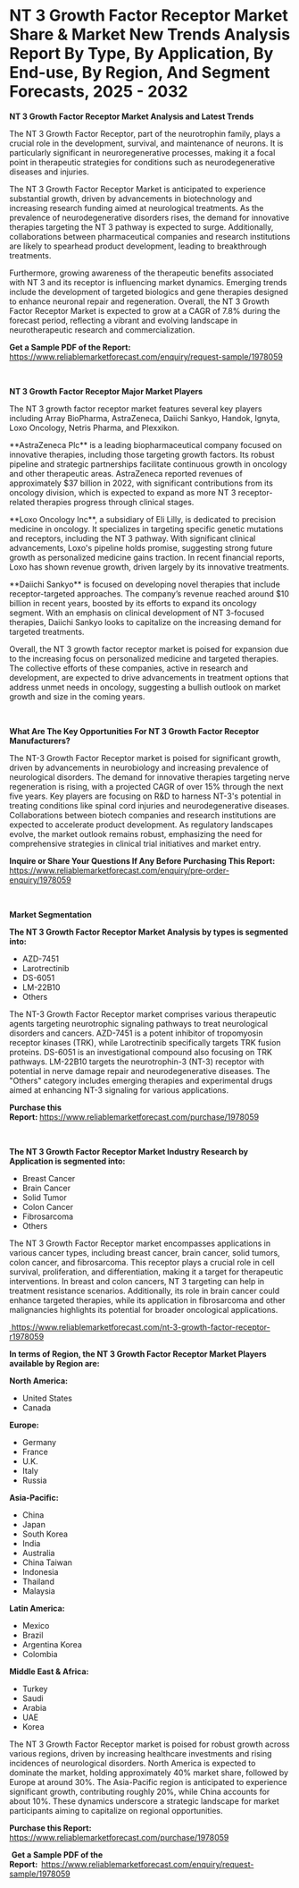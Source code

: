 <p><h1>NT 3 Growth Factor Receptor Market Share & Market New Trends Analysis Report By Type, By Application, By End-use, By Region, And Segment Forecasts, 2025 - 2032</h1></p><p><strong>NT 3 Growth Factor Receptor Market Analysis and Latest Trends</strong></p>
<p><p>The NT 3 Growth Factor Receptor, part of the neurotrophin family, plays a crucial role in the development, survival, and maintenance of neurons. It is particularly significant in neuroregenerative processes, making it a focal point in therapeutic strategies for conditions such as neurodegenerative diseases and injuries.</p><p>The NT 3 Growth Factor Receptor Market is anticipated to experience substantial growth, driven by advancements in biotechnology and increasing research funding aimed at neurological treatments. As the prevalence of neurodegenerative disorders rises, the demand for innovative therapies targeting the NT 3 pathway is expected to surge. Additionally, collaborations between pharmaceutical companies and research institutions are likely to spearhead product development, leading to breakthrough treatments.</p><p>Furthermore, growing awareness of the therapeutic benefits associated with NT 3 and its receptor is influencing market dynamics. Emerging trends include the development of targeted biologics and gene therapies designed to enhance neuronal repair and regeneration. Overall, the NT 3 Growth Factor Receptor Market is expected to grow at a CAGR of 7.8% during the forecast period, reflecting a vibrant and evolving landscape in neurotherapeutic research and commercialization.</p></p>
<p><strong>Get a Sample PDF of the Report:&nbsp;</strong> <a href="https://www.reliablemarketforecast.com/enquiry/request-sample/1978059?utm_campaign=2334&utm_medium=2&utm_source=Github&utm_content=ia&utm_term=19042025&utm_id=nt-3-growth-factor-receptor">https://www.reliablemarketforecast.com/enquiry/request-sample/1978059</a></p>
<p>&nbsp;</p>
<p><strong>NT 3 Growth Factor Receptor Major Market Players</strong></p>
<p><p>The NT 3 growth factor receptor market features several key players including Array BioPharma, AstraZeneca, Daiichi Sankyo, Handok, Ignyta, Loxo Oncology, Netris Pharma, and Plexxikon. </p><p>**AstraZeneca Plc** is a leading biopharmaceutical company focused on innovative therapies, including those targeting growth factors. Its robust pipeline and strategic partnerships facilitate continuous growth in oncology and other therapeutic areas. AstraZeneca reported revenues of approximately $37 billion in 2022, with significant contributions from its oncology division, which is expected to expand as more NT 3 receptor-related therapies progress through clinical stages.</p><p>**Loxo Oncology Inc**, a subsidiary of Eli Lilly, is dedicated to precision medicine in oncology. It specializes in targeting specific genetic mutations and receptors, including the NT 3 pathway. With significant clinical advancements, Loxo's pipeline holds promise, suggesting strong future growth as personalized medicine gains traction. In recent financial reports, Loxo has shown revenue growth, driven largely by its innovative treatments.</p><p>**Daiichi Sankyo** is focused on developing novel therapies that include receptor-targeted approaches. The company’s revenue reached around $10 billion in recent years, boosted by its efforts to expand its oncology segment. With an emphasis on clinical development of NT 3-focused therapies, Daiichi Sankyo looks to capitalize on the increasing demand for targeted treatments.</p><p>Overall, the NT 3 growth factor receptor market is poised for expansion due to the increasing focus on personalized medicine and targeted therapies. The collective efforts of these companies, active in research and development, are expected to drive advancements in treatment options that address unmet needs in oncology, suggesting a bullish outlook on market growth and size in the coming years.</p></p>
<p>&nbsp;</p>
<p><strong>What Are The Key Opportunities For NT 3 Growth Factor Receptor Manufacturers?</strong></p>
<p><p>The NT-3 Growth Factor Receptor market is poised for significant growth, driven by advancements in neurobiology and increasing prevalence of neurological disorders. The demand for innovative therapies targeting nerve regeneration is rising, with a projected CAGR of over 15% through the next five years. Key players are focusing on R&D to harness NT-3's potential in treating conditions like spinal cord injuries and neurodegenerative diseases. Collaborations between biotech companies and research institutions are expected to accelerate product development. As regulatory landscapes evolve, the market outlook remains robust, emphasizing the need for comprehensive strategies in clinical trial initiatives and market entry.</p></p>
<p><strong>Inquire or Share Your Questions If Any Before Purchasing This Report:</strong> <a href="https://www.reliablemarketforecast.com/enquiry/pre-order-enquiry/1978059?utm_campaign=2334&utm_medium=2&utm_source=Github&utm_content=ia&utm_term=19042025&utm_id=nt-3-growth-factor-receptor">https://www.reliablemarketforecast.com/enquiry/pre-order-enquiry/1978059</a></p>
<p>&nbsp;</p>
<p><strong>Market Segmentation</strong></p>
<p><strong>The NT 3 Growth Factor Receptor Market Analysis by types is segmented into:</strong></p>
<p><ul><li>AZD-7451</li><li>Larotrectinib</li><li>DS-6051</li><li>LM-22B10</li><li>Others</li></ul></p>
<p><p>The NT-3 Growth Factor Receptor market comprises various therapeutic agents targeting neurotrophic signaling pathways to treat neurological disorders and cancers. AZD-7451 is a potent inhibitor of tropomyosin receptor kinases (TRK), while Larotrectinib specifically targets TRK fusion proteins. DS-6051 is an investigational compound also focusing on TRK pathways. LM-22B10 targets the neurotrophin-3 (NT-3) receptor with potential in nerve damage repair and neurodegenerative diseases. The "Others" category includes emerging therapies and experimental drugs aimed at enhancing NT-3 signaling for various applications.</p></p>
<p><strong>Purchase this Report:&nbsp;</strong><a href="https://www.reliablemarketforecast.com/purchase/1978059?utm_campaign=2334&utm_medium=2&utm_source=Github&utm_content=ia&utm_term=19042025&utm_id=nt-3-growth-factor-receptor">https://www.reliablemarketforecast.com/purchase/1978059</a></p>
<p>&nbsp;</p>
<p><strong>The NT 3 Growth Factor Receptor Market Industry Research by Application is segmented into:</strong></p>
<p><ul><li>Breast Cancer</li><li>Brain Cancer</li><li>Solid Tumor</li><li>Colon Cancer</li><li>Fibrosarcoma</li><li>Others</li></ul></p>
<p><p>The NT 3 Growth Factor Receptor market encompasses applications in various cancer types, including breast cancer, brain cancer, solid tumors, colon cancer, and fibrosarcoma. This receptor plays a crucial role in cell survival, proliferation, and differentiation, making it a target for therapeutic interventions. In breast and colon cancers, NT 3 targeting can help in treatment resistance scenarios. Additionally, its role in brain cancer could enhance targeted therapies, while its application in fibrosarcoma and other malignancies highlights its potential for broader oncological applications.</p></p>
<p><a href="https://www.reliablemarketforecast.com/nt-3-growth-factor-receptor-r1978059?utm_campaign=2334&utm_medium=2&utm_source=Github&utm_content=ia&utm_term=19042025&utm_id=nt-3-growth-factor-receptor">&nbsp;https://www.reliablemarketforecast.com/nt-3-growth-factor-receptor-r1978059</a></p>
<p><strong>In terms of Region, the NT 3 Growth Factor Receptor Market Players available by Region are:</strong></p>
<p>
    <p> <strong> North America: </strong>
        <ul>
            <li>United States</li>
            <li>Canada</li>
        </ul>
        </p> 
    <p> <strong> Europe: </strong>
        <ul>
            <li>Germany</li>
            <li>France</li>
            <li>U.K.</li>
            <li>Italy</li>
            <li>Russia</li>
        </ul>
        </p> 
    <p> <strong> Asia-Pacific: </strong>
        <ul>
            <li>China</li>
            <li>Japan</li>
            <li>South Korea</li>
            <li>India</li>
            <li>Australia</li>
            <li>China Taiwan</li>
            <li>Indonesia</li>
            <li>Thailand</li>
            <li>Malaysia</li>
        </ul>
        </p> 
    <p> <strong> Latin America: </strong>
        <ul>
            <li>Mexico</li>
            <li>Brazil</li>
            <li>Argentina Korea</li>
            <li>Colombia</li>
        </ul>
        </p> 
    <p> <strong> Middle East & Africa: </strong>
        <ul>
            <li>Turkey</li>
            <li>Saudi</li>
            <li>Arabia</li>
            <li>UAE</li>
            <li>Korea</li>
        </ul>
    </p>
    </p>
<p><p>The NT 3 Growth Factor Receptor market is poised for robust growth across various regions, driven by increasing healthcare investments and rising incidences of neurological disorders. North America is expected to dominate the market, holding approximately 40% market share, followed by Europe at around 30%. The Asia-Pacific region is anticipated to experience significant growth, contributing roughly 20%, while China accounts for about 10%. These dynamics underscore a strategic landscape for market participants aiming to capitalize on regional opportunities.</p></p>
<p><strong>Purchase this Report: </strong><a href="https://www.reliablemarketforecast.com/purchase/1978059?utm_campaign=2334&utm_medium=2&utm_source=Github&utm_content=ia&utm_term=19042025&utm_id=nt-3-growth-factor-receptor">https://www.reliablemarketforecast.com/purchase/1978059</a></p>
<p>&nbsp;<strong>Get a Sample PDF of the Report:&nbsp;&nbsp;</strong><a href="https://www.reliablemarketforecast.com/enquiry/request-sample/1978059?utm_campaign=2334&utm_medium=2&utm_source=Github&utm_content=ia&utm_term=19042025&utm_id=nt-3-growth-factor-receptor">https://www.reliablemarketforecast.com/enquiry/request-sample/1978059</a></p>
<p><strong></strong></p>
<p><p></p><p></p><p></p></p>